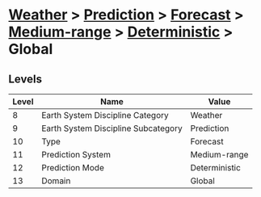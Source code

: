 # [Weather](../../../../..) > [Prediction](../../../..) > [Forecast](../../..) > [Medium-range](../..) > [Deterministic](..) > Global

## Levels

| Level | Name | Value |
|-----|-----|-----|
| 8 | Earth System Discipline Category | Weather |
| 9 | Earth System Discipline Subcategory | Prediction |
| 10 | Type | Forecast |
| 11 | Prediction System | Medium-range |
| 12 | Prediction Mode | Deterministic |
| 13 | Domain | Global |
